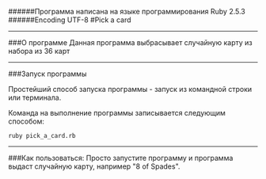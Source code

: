 ######Программа написана на языке программирования Ruby 2.5.3
######Encoding UTF-8
#Pick a card
***
###О программе
Данная программа выбрасывает случайную карту из набора из 36 карт
***

###Запуск программы

Простейший способ запуска программы - запуск из командной строки  или терминала.

Команда на выполнение программы записывается следующим способом:
```
ruby pick_a_card.rb
```
***

###Как пользоваться:
Просто запустите программу и программа выдаст случайную карту, например "8 of Spades".
